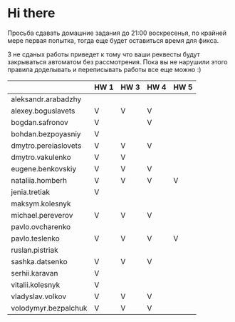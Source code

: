 # Hi there

Просьба сдавать домашние задания до 21:00 воскресенья, по крайней мере первая попытка,
тогда еще будет оставиться время для фикса.

3 не сданых работы приведет к тому что ваши реквесты будут закрываться автоматом без рассмотрения.
Пока вы не нарушили этого правила доделывать и переписывать работы все еще можно :)


|                       | HW 1 | HW 3 | HW 4 | HW 5 | 
| ---                   | ---  | ---  | ---  | ---  |
| aleksandr.arabadzhy   |      |      |      |      |
| alexey.boguslavets    |  V   |   V  |   V  |      |
| bogdan.safronov       |  V   |      |   V  |      |
| bohdan.bezpoyasniy    |  V   |      |      |      |
| dmytro.pereiaslovets  |  V   |   V  |   V  |      |
| dmytro.vakulenko      |  V   |   V  |      |      |
| eugene.benkovskiy     |  V   |   V  |   V  |      |
| nataliia.homberh      |  V   |   V  |   V  |  V   |
| jenia.tretiak         |  V   |      |      |      |
| maksym.kolesnyk       |      |      |      |      |
| michael.pereverov     |  V   |   V  |   V  |      |
| pavlo.ovcharenko      |      |      |      |      |
| pavlo.teslenko        |  V   |   V  |   V  |  V   |
| ruslan.pistriak       |      |      |      |      |
| sashka.datsenko       |  V   |   V  |   V  |      |
| serhii.karavan        |  V   |      |      |      |
| vitalii.kolesnyk      |  V   |      |      |      |
| vladyslav.volkov      |  V   |   V  |   V  |      |
| volodymyr.bezpalchuk  |  V   |   V  |   V  |      |

